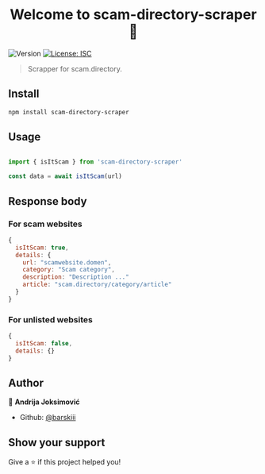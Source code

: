 <h1 align="center">Welcome to scam-directory-scraper 👋</h1>
<p>
  <img alt="Version" src="https://img.shields.io/badge/version-1.0.0-blue.svg?cacheSeconds=2592000" />
  <a href="#" target="_blank">
    <img alt="License: ISC" src="https://img.shields.io/badge/License-ISC-yellow.svg" />
  </a>
</p>

> Scrapper for scam.directory.

## Install

```sh
npm install scam-directory-scraper
```

## Usage

```javascript

import { isItScam } from 'scam-directory-scraper'

const data = await isItScam(url)

```

## Response body

### For scam websites

```javascript
{
  isItScam: true,
  details: {
    url: "scamwebsite.domen",
    category: "Scam category",
    description: "Description ..."
    article: "scam.directory/category/article"
  }
}
```

### For unlisted websites

```javascript
{
  isItScam: false,
  details: {}
}
```

## Author

👤 **Andrija Joksimović**

* Github: [@barskiii](https://github.com/barskiii)

## Show your support

Give a ⭐️ if this project helped you!